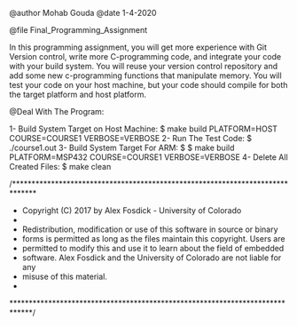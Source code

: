 


 @author Mohab Gouda
 @date   1-4-2020
 

 @file Final_Programming_Assignment


In this programming assignment, you will get more experience with Git Version control, write more C-programming code, and integrate your code with your build system. You will reuse your version control repository and add some new c-programming functions that manipulate memory. You will test your code on your host machine, but your code should compile for both the target platform and host platform.



 @Deal With The Program:

1- Build System Target on Host Machine: $ make build PLATFORM=HOST COURSE=COURSE1 VERBOSE=VERBOSE
2- Run The Test Code: $ ./course1.out
3- Build System Target For ARM: $ $ make build PLATFORM=MSP432 COURSE=COURSE1 VERBOSE=VERBOSE
4- Delete All Created Files: $ make clean


/******************************************************************************
 * Copyright (C) 2017 by Alex Fosdick - University of Colorado
 *
 * Redistribution, modification or use of this software in source or binary
 * forms is permitted as long as the files maintain this copyright. Users are 
 * permitted to modify this and use it to learn about the field of embedded
 * software. Alex Fosdick and the University of Colorado are not liable for any
 * misuse of this material. 
 *
 *****************************************************************************/
